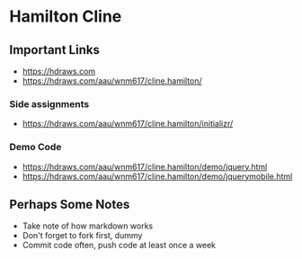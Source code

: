 # Hamilton Cline

## Important Links

- https://hdraws.com
- https://hdraws.com/aau/wnm617/cline.hamilton/

### Side assignments
- https://hdraws.com/aau/wnm617/cline.hamilton/initializr/

### Demo Code
- https://hdraws.com/aau/wnm617/cline.hamilton/demo/jquery.html
- https://hdraws.com/aau/wnm617/cline.hamilton/demo/jquerymobile.html

## Perhaps Some Notes

- Take note of how markdown works
- Don't forget to fork first, dummy
- Commit code often, push code at least once a week
